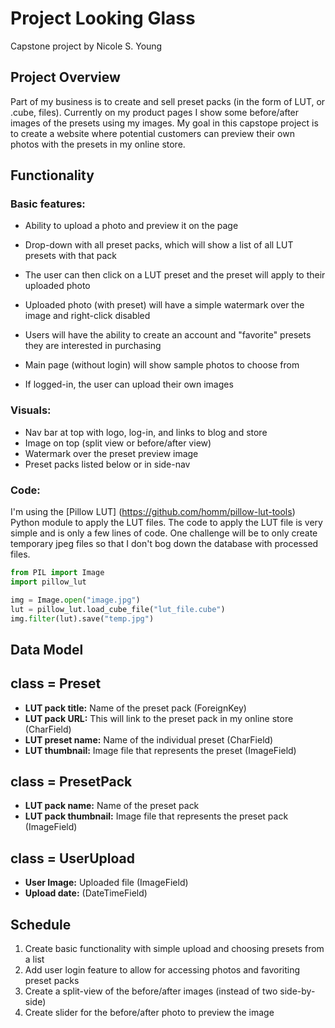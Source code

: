 # Project Looking Glass

Capstone project by Nicole S. Young

## Project Overview

Part of my business is to create and sell preset packs (in the form of LUT, or .cube, files). Currently on my product pages I show some before/after images of the presets using my images. My goal in this capstope project is to create a website where potential customers can preview their own photos with the presets in my online store.

## Functionality

### Basic features:
- Ability to upload a photo and preview it on the page
- Drop-down with all preset packs, which will show a list of all LUT presets with that pack
- The user can then click on a LUT preset and the preset will apply to their uploaded photo

- Uploaded photo (with preset) will have a simple watermark over the image and right-click disabled
- Users will have the ability to create an account and "favorite" presets they are interested in purchasing

- Main page (without login) will show sample photos to choose from
- If logged-in, the user can upload their own images

### Visuals:
- Nav bar at top with logo, log-in, and links to blog and store
- Image on top (split view or before/after view)
- Watermark over the preset preview image
- Preset packs listed below or in side-nav

### Code:
I'm using the [Pillow LUT] (https://github.com/homm/pillow-lut-tools) Python module to apply the LUT files. The code to apply the LUT file is very simple and is only a few lines of code. One challenge will be to only create temporary jpeg files so that I don't bog down the database with processed files.

```python
from PIL import Image
import pillow_lut

img = Image.open("image.jpg")
lut = pillow_lut.load_cube_file("lut_file.cube")
img.filter(lut).save("temp.jpg")
```

## Data Model

## class = Preset
- **LUT pack title:** Name of the preset pack (ForeignKey)
- **LUT pack URL:** This will link to the preset pack in my online store (CharField)
- **LUT preset name:** Name of the individual preset (CharField)
- **LUT thumbnail:** Image file that represents the preset (ImageField)

## class = PresetPack
- **LUT pack name:** Name of the preset pack
- **LUT pack thumbnail:** Image file that represents the preset pack (ImageField)

## class = UserUpload
- **User Image:** Uploaded file (ImageField)
- **Upload date:** (DateTimeField)

## Schedule

1. Create basic functionality with simple upload and choosing presets from a list
2. Add user login feature to allow for accessing photos and favoriting preset packs
3. Create a split-view of the before/after images (instead of two side-by-side)
4. Create slider for the before/after photo to preview the image

